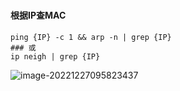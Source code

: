 ### 

#### 根据IP查MAC

```shell
ping {IP} -c 1 && arp -n | grep {IP}
### 或
ip neigh | grep {IP}
```

![image-20221227095823437](https://typroa12138.oss-cn-hangzhou.aliyuncs.com/image/2022/12/20221227095823626.png)
